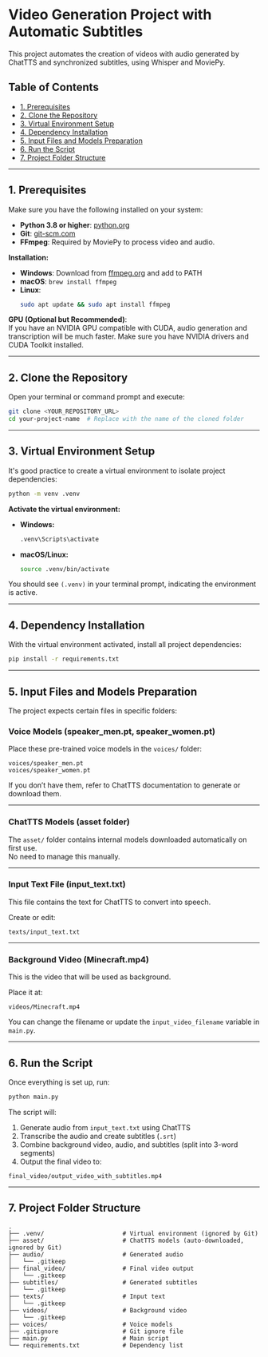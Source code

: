 # Video Generation Project with Automatic Subtitles

This project automates the creation of videos with audio generated by ChatTTS and synchronized subtitles, using Whisper and MoviePy.

## Table of Contents

- [1. Prerequisites](#1-prerequisites)  
- [2. Clone the Repository](#2-clone-the-repository)  
- [3. Virtual Environment Setup](#3-virtual-environment-setup)  
- [4. Dependency Installation](#4-dependency-installation)  
- [5. Input Files and Models Preparation](#5-input-files-and-models-preparation)  
- [6. Run the Script](#6-run-the-script)  
- [7. Project Folder Structure](#7-project-folder-structure)

---

## 1. Prerequisites

Make sure you have the following installed on your system:

- **Python 3.8 or higher**: [python.org](https://www.python.org)
- **Git**: [git-scm.com](https://git-scm.com)
- **FFmpeg**: Required by MoviePy to process video and audio.

**Installation:**

- **Windows**: Download from [ffmpeg.org](https://ffmpeg.org) and add to PATH  
- **macOS**: `brew install ffmpeg`  
- **Linux**:  
  ```bash
  sudo apt update && sudo apt install ffmpeg
  ```

**GPU (Optional but Recommended)**:  
If you have an NVIDIA GPU compatible with CUDA, audio generation and transcription will be much faster. Make sure you have NVIDIA drivers and CUDA Toolkit installed.

---

## 2. Clone the Repository

Open your terminal or command prompt and execute:

```bash
git clone <YOUR_REPOSITORY_URL>
cd your-project-name  # Replace with the name of the cloned folder
```

---

## 3. Virtual Environment Setup

It's good practice to create a virtual environment to isolate project dependencies:

```bash
python -m venv .venv
```

**Activate the virtual environment:**

- **Windows:**
  ```bash
  .venv\Scripts\activate
  ```

- **macOS/Linux:**
  ```bash
  source .venv/bin/activate
  ```

You should see `(.venv)` in your terminal prompt, indicating the environment is active.

---

## 4. Dependency Installation

With the virtual environment activated, install all project dependencies:

```bash
pip install -r requirements.txt
```

---

## 5. Input Files and Models Preparation

The project expects certain files in specific folders:

### Voice Models (speaker_men.pt, speaker_women.pt)

Place these pre-trained voice models in the `voices/` folder:

```
voices/speaker_men.pt  
voices/speaker_women.pt
```

If you don’t have them, refer to ChatTTS documentation to generate or download them.

---

### ChatTTS Models (asset folder)

The `asset/` folder contains internal models downloaded automatically on first use.  
No need to manage this manually.

---

### Input Text File (input_text.txt)

This file contains the text for ChatTTS to convert into speech.

Create or edit:

```
texts/input_text.txt
```

---

### Background Video (Minecraft.mp4)

This is the video that will be used as background.

Place it at:

```
videos/Minecraft.mp4
```

You can change the filename or update the `input_video_filename` variable in `main.py`.

---

## 6. Run the Script

Once everything is set up, run:

```bash
python main.py
```

The script will:

1. Generate audio from `input_text.txt` using ChatTTS  
2. Transcribe the audio and create subtitles (`.srt`)  
3. Combine background video, audio, and subtitles (split into 3-word segments)  
4. Output the final video to:

```
final_video/output_video_with_subtitles.mp4
```

---

## 7. Project Folder Structure

```
.
├── .venv/                      # Virtual environment (ignored by Git)
├── asset/                      # ChatTTS models (auto-downloaded, ignored by Git)
├── audio/                      # Generated audio
│   └── .gitkeep
├── final_video/                # Final video output
│   └── .gitkeep
├── subtitles/                  # Generated subtitles
│   └── .gitkeep
├── texts/                      # Input text
│   └── .gitkeep
├── videos/                     # Background video
│   └── .gitkeep
├── voices/                     # Voice models
├── .gitignore                  # Git ignore file
├── main.py                     # Main script
└── requirements.txt            # Dependency list
```
